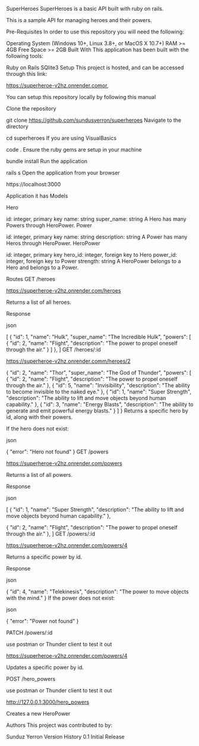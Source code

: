 SuperHeroes
SuperHeroes is a basic API built with ruby on rails.

This is a sample API for managing heroes and their powers.

Pre-Requisites
In order to use this repository you will need the following:

Operating System (Windows 10+, Linux 3.8+, or MacOS X 10.7+)
RAM >= 4GB
Free Space >= 2GB
Built With
This application has been built with the following tools:

Ruby on Rails
SQlite3
Setup
This project is hosted, and can be accessed through this link:

https://superheroe-v2hz.onrender.comor,

You can setup this repository locally by following this manual

Clone the repository

git clone https://github.com/sundusyerron/superheroes
Navigate to the directory

 cd superheroes
If you are using VisualBasics

  code .
Ensure the ruby gems are setup in your machine

 bundle install
Run the application

  rails s
Open the application from your browser

https://localhost:3000

Application
it has Models

Hero

id: integer, primary key
name: string
super_name: string
A Hero has many Powers through HeroPower. Power

id: integer, primary key
name: string
description: string
A Power has many Heros through HeroPower. HeroPower

id: integer, primary key
hero_id: integer, foreign key to Hero
power_id: integer, foreign key to Power
strength: string
A HeroPower belongs to a Hero and belongs to a Power.

Routes GET /heroes

https://superheroe-v2hz.onrender.com/heroes

Returns a list of all heroes.

Response

json

[
    {
"id": 1,
"name": "Hulk",
"super_name": "The Incredible Hulk",
"powers": [
{
"id": 2,
"name": "Flight",
"description": "The power to propel oneself through the air."
}
]
},
]
GET /heroes/:id

https://superheroe-v2hz.onrender.comm/heroes/2

{
"id": 2,
"name": "Thor",
"super_name": "The God of Thunder",
"powers": [
   {
  "id": 2,
  "name": "Flight",
   "description": "The power to propel oneself through the air."
  },
 {
  "id": 5,
  "name": "Invisibility",
 "description": "The ability to become invisible to the naked eye."
},
{
 "id": 1,
  "name": "Super Strength",
  "description": "The ability to lift and move objects beyond human     capability."
 },
 {
 "id": 3,
 "name": "Energy Blasts",
 "description": "The ability to generate and emit powerful energy blasts."
 }
 ]
 }
Returns a specific hero by id, along with their powers.

If the hero does not exist:

json

{
 "error": "Hero not found"
}
GET /powers

https://superheroe-v2hz.onrender.com/powers

Returns a list of all powers.

Response

json

[
{
"id": 1,
"name": "Super Strength",
"description": "The ability to lift and move objects beyond human capability."
},

{
"id": 2,
"name": "Flight",
"description": "The power to propel oneself through the air."
},
]
GET /powers/:id

https://superheroe-v2hz.onrender.com/powers/4

Returns a specific power by id.

Response

json

{
"id": 4,
"name": "Telekinesis",
"description": "The power to move objects with the mind."
}
If the power does not exist:

json

{
 "error": "Power not found"
}

PATCH /powers/:id

use postman or Thunder client to test it out

https://superheroe-v2hz.onrender.com/powers/4

Updates a specific power by id.

POST /hero_powers

use postman or Thunder client to test it out

http://127.0.0.1:3000/hero_powers

Creates a new HeroPower

Authors
This project was contributed to by:

Sunduz Yerron
Version History
0.1
Initial Release